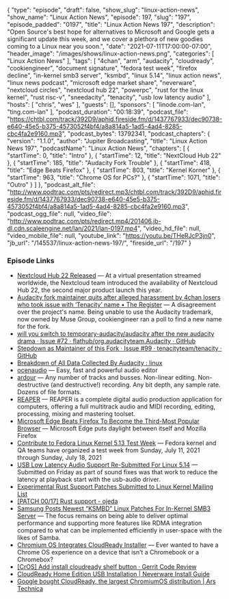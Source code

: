 {
  "type": "episode",
  "draft": false,
  "show_slug": "linux-action-news",
  "show_name": "Linux Action News",
  "episode": 197,
  "slug": "197",
  "episode_padded": "0197",
  "title": "Linux Action News 197",
  "description": "Open Source's best hope for alternatives to Microsoft and Google gets a significant update this week, and we cover a plethora of new goodies coming to a Linux near you soon.",
  "date": "2021-07-11T17:00:00-07:00",
  "header_image": "/images/shows/linux-action-news.png",
  "categories": [
    "Linux Action News"
  ],
  "tags": [
    "4chan",
    "arm",
    "audacity",
    "cloudready",
    "cookiengineer",
    "document signature",
    "fedora test week",
    "firefox decline",
    "in-kernel smb3 server",
    "ksmbd",
    "linux 5.14",
    "linux action news",
    "linux news podcast",
    "microsoft edge market share",
    "neverware",
    "nextcloud circles",
    "nextcloud hub 22",
    "powerpc",
    "rust for the linux kernel",
    "rust risc-v",
    "sneedacity",
    "tenacity",
    "usb low latency audio"
  ],
  "hosts": [
    "chris",
    "wes"
  ],
  "guests": [],
  "sponsors": [
    "linode.com-lan",
    "ting.com-lan"
  ],
  "podcast_duration": "00:18:39",
  "podcast_file": "https://chtbl.com/track/392D9/aphid.fireside.fm/d/1437767933/dec90738-e640-45e5-b375-4573052f4bf4/a8a814a5-1ad5-4ad4-8285-cbc4fa2e9160.mp3",
  "podcast_bytes": 13792341,
  "podcast_chapters": {
    "version": "1.1.0",
    "author": "Jupiter Broadcasting",
    "title": "Linux Action News 197",
    "podcastName": "Linux Action News",
    "chapters": [
      {
        "startTime": 0,
        "title": "Intro"
      },
      {
        "startTime": 12,
        "title": "NextCloud Hub 22"
      },
      {
        "startTime": 185,
        "title": "Audacity Fork Trouble"
      },
      {
        "startTime": 418,
        "title": "Edge Beats Firefox"
      },
      {
        "startTime": 803,
        "title": "Kernel Korner"
      },
      {
        "startTime": 963,
        "title": "Chrome OS for PCs?"
      },
      {
        "startTime": 1071,
        "title": "Outro"
      }
    ]
  },
  "podcast_alt_file": "http://www.podtrac.com/pts/redirect.mp3/chtbl.com/track/392D9/aphid.fireside.fm/d/1437767933/dec90738-e640-45e5-b375-4573052f4bf4/a8a814a5-1ad5-4ad4-8285-cbc4fa2e9160.mp3",
  "podcast_ogg_file": null,
  "video_file": "http://www.podtrac.com/pts/redirect.mp4/201406.jb-dl.cdn.scaleengine.net/lan/2021/lan-0197.mp4",
  "video_hd_file": null,
  "video_mobile_file": null,
  "youtube_link": "https://youtu.be/THeRJcP3jn0",
  "jb_url": "/145537/linux-action-news-197/",
  "fireside_url": "/197"
}


### Episode Links

  * [Nextcloud Hub 22 Released](https://nextcloud.com/blog/nextcloud-hub-22-introduces-approval-workflows-integrated-knowledge-management-and-decentralized-group-administration/ "Nextcloud Hub 22 Released") — At a virtual presentation streamed worldwide, the Nextcloud team introduced the availability of Nextcloud Hub 22, the second major product launch this year.
  * [Audacity fork maintainer quits after alleged harassment by 4chan losers who took issue with ‘Tenacity’ name • The Register](https://www.theregister.com/2021/07/07/tenacity_maintainer_quits_4chan_harassment/ "Audacity fork maintainer quits after alleged harassment by 4chan losers who took issue with ‘Tenacity’ name • The Register") — A disagreement over the project's name. Being unable to use the Audacity trademark, now owned by Muse Group, cookiengineer ran a poll to find a new name for the fork. 
  * [will you switch to temporary-audacity/audacity after the new audacity drama · Issue #72 · flathub/org.audacityteam.Audacity · GitHub](https://github.com/flathub/org.audacityteam.Audacity/issues/72 "will you switch to temporary-audacity/audacity after the new audacity drama · Issue #72 · flathub/org.audacityteam.Audacity · GitHub")
  * [Stepdown as Maintainer of this Fork · Issue #99 · tenacityteam/tenacity · GitHub](https://github.com/tenacityteam/tenacity/issues/99 "Stepdown as Maintainer of this Fork · Issue #99 · tenacityteam/tenacity · GitHub")
  * [Breakdown of All Data Collected By Audacity : linux](https://www.reddit.com/r/linux/comments/of0by2/breakdown_of_all_data_collected_by_audacity/ "Breakdown of All Data Collected By Audacity : linux")
  * [ocenaudio](https://www.ocenaudio.com/ "ocenaudio") — Easy, fast and powerful audio editor
  * [ardour](https://ardour.org/whatsnew.html#older-news "ardour") — Any number of tracks and busses. Non-linear editing. Non-destructive (and destructive!) recording. Any bit depth, any sample rate. Dozens of file formats.
  * [REAPER](https://www.reaper.fm/download.php "REAPER") — REAPER is a complete digital audio production application for computers, offering a full multitrack audio and MIDI recording, editing, processing, mixing and mastering toolset.
  * [Microsoft Edge Beats Firefox To Become the Third-Most Popular Browser](https://www.techradar.com/news/microsoft-edge-just-left-a-serious-rival-in-its-dust "Microsoft Edge Beats Firefox To Become the Third-Most Popular Browser") — Microsoft Edge puts daylight between itself and Mozilla Firefox
  * [Contribute to Fedora Linux Kernel 5.13 Test Week](https://fedoraproject.org/wiki/Test_Day:2021-07-11_Kernel_5.13_Test_Week "Contribute to Fedora Linux Kernel 5.13 Test Week") — Fedora kernel and QA teams have organized a test week from Sunday, July 11, 2021 through Sunday, July 18, 2021
  * [USB Low Latency Audio Support Re-Submitted For Linux 5.14](https://www.phoronix.com/scan.php?page=news_item&px=USB-Low-Latency-5.14-Try-2 "USB Low Latency Audio Support Re-Submitted For Linux 5.14") — Submitted on Friday as part of sound fixes was that work to reduce the latency at playback start with the usb-audio driver.
  * [Experimental Rust Support Patches Submitted to Linux Kernel Mailing List](https://linux.slashdot.org/story/21/07/10/0447253/experimental-rust-support-patches-submitted-to-linux-kernel-mailing-list "Experimental Rust Support Patches Submitted to Linux Kernel Mailing List")
  * [[PATCH 00/17] Rust support - ojeda](https://lore.kernel.org/lkml/20210704202756.29107-1-ojeda@kernel.org/ "\[PATCH 00/17\] Rust support - ojeda")
  * [Samsung Posts Newest “KSMBD” Linux Patches For In-Kernel SMB3 Server](https://www.phoronix.com/scan.php?page=news_item&px=KSMBD-In-Kernel-SMB3-v5 "Samsung Posts Newest “KSMBD” Linux Patches For In-Kernel SMB3 Server") — The focus remains on being able to deliver optimal performance and supporting more features like RDMA integration compared to what can be implemented efficiently in user-space with the likes of Samba.
  * [Chromium OS Integrates CloudReady Installer](https://chromeunboxed.com/chromium-os-integrates-cloudready-installer "Chromium OS Integrates CloudReady Installer") — Ever wanted to have a Chrome OS experience on a device that isn’t a Chromebook or a Chromebox?
  * [[CrOS] Add install cloudready shelf button · Gerrit Code Review](https://chromium-review.googlesource.com/c/chromium/src/+/2982698 "\[CrOS\] Add install cloudready shelf button · Gerrit Code Review")
  * [CloudReady Home Edition USB Installation | Neverware Install Guide](https://guide.neverware.com/install-and-setup/home-edition/ "CloudReady Home Edition USB Installation | Neverware Install Guide")
  * [Google bought CloudReady, the largest ChromiumOS distribution | Ars Technica](https://arstechnica.com/gadgets/2020/12/google-acquired-neverware-makers-of-cloudready-chromeos-variant/ "Google bought CloudReady, the largest ChromiumOS distribution | Ars Technica")


